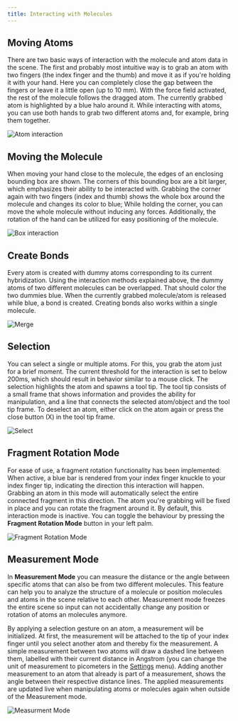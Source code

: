 ```yaml
---
title: Interacting with Molecules
---
```


## Moving Atoms
There are two basic ways of interaction with the molecule and atom data in the scene.
The first and probably most intuitive way is to grab an atom with two fingers (the index finger and the thumb) and move it as if you're holding it with your hand.
Here you can completely close the gap between the fingers or leave it a little open (up to 10 mm).
With the force field activated, the rest of the molecule follows the dragged atom.
The currently grabbed atom is highlighted by a blue halo around it.
While interacting with atoms, you can use both hands to grab two different atoms and, for example, bring them together.

<img src="/images/manual/atom_interaction.png" alt = "Atom interaction" class="mx-auto max-w-md" />

## Moving the Molecule
When moving your hand close to the molecule, the edges of an enclosing bounding box are shown.
The corners of this bounding box are a bit larger, which emphasizes their ability to be interacted with.
Grabbing the corner again with two fingers (index and thumb) shows the whole box around the molecule and changes its color to blue;
While holding the corner, you can move the whole molecule without inducing any forces.
Additionally, the rotation of the hand can be utilized for easy positioning of the molecule.

<img src="/images/manual/box_interaction.png" alt="Box interaction" class="mx-auto max-w-md" />

## Create Bonds
Every atom is created with dummy atoms corresponding to its current hybridization.
Using the interaction methods explained above, the dummy atoms of two different molecules can be overlapped.
That should color the two dummies blue.
When the currently grabbed molecule/atom is released while blue, a bond is created.
Creating bonds also works within a single molecule.

<img src="/images/manual/merge.gif" alt="Merge" class="mx-auto max-w-md" />

## Selection
You can select a single or multiple atoms.
For this, you grab the atom just for a brief moment.
The current threshold for the interaction is set to below 200ms, which should result in behavior similar to a mouse click.
The selection highlights the atom and spawns a tool tip.
The tool tip consists of a small frame that shows information and provides the ability for manipulation, and a line that connects the selected atom/object and the tool tip frame.
To deselect an atom, either click on the atom again or press the close button (X) in the tool tip frame.

<img src="/images/manual/select.gif" alt="Select" class="mx-auto max-w-md" />

## Fragment Rotation Mode
For ease of use, a fragment rotation functionality has been implemented: When active, a blue bar is rendered from your index finger knuckle to your index finger tip, indicating the direction this interaction will happen.
Grabbing an atom in this mode will automatically select the entire connected fragment in this direction.
The atom you're grabbing will be fixed in place and you can rotate the fragment around it.
By default, this interaction mode is inactive.
You can toggle the behaviour by pressing the **Fragment Rotation Mode** button in your left palm.

<img src="/images/manual/fragment_rotation.gif" alt="Fragment Rotation Mode" class="mx-auto max-w-md" />

## Measurement Mode
In **Measurement Mode** you can measure the distance or the angle between specific atoms that can also be from two different molecules.
This feature can help you to analyze the structure of a molecule or position molecules and atoms in the scene relative to each other.
Measurement mode freezes the entire scene so input can not accidentally change any position or rotation of atoms an molecules anymore.

By applying a selection gesture on an atom, a measurement will be initialized.
At first, the measurement will be attached to the tip of your index finger until you select another atom and thereby fix the measurement.
A simple measurement between two atoms will draw a dashed line between them, labelled with their current distance in Angstrom (you can change the unit of measurement to picometers in the <a data-sveltekit-reload href="/manual/master/02-normal_mode/02-settings">Settings</a> menu).
Adding another measurement to an atom that already is part of a measurement, shows the angle between their respective distance lines.
The applied measurements are updated live when manipulating atoms or molecules again when outside of the Measurement mode.

<img src="/images/manual/measurement.gif" alt="Measurment Mode" class="mx-auto max-w-md" />

